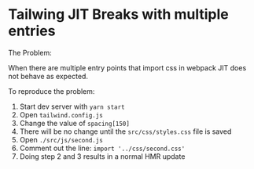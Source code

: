 # Tailwing JIT Breaks with multiple entries

The Problem:

When there are multiple entry points that import css in webpack JIT does not behave as expected.

To reproduce the problem:

1. Start dev server with `yarn start`
2. Open `tailwind.config.js`
3. Change the value of `spacing[150]`
4. There will be no change until the `src/css/styles.css` file is saved
5. Open `./src/js/second.js`
6. Comment out the line: `import '../css/second.css'`
7. Doing step 2 and 3 results in a normal HMR update
